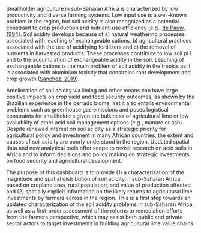 Smallholder agriculture in sub-Saharan Africa is characterized by low productivity and diverse farming systems. Low input use is a well-known problem in the region, but soil acidity is also recognized as a potential constraint to crop production and nutrient-use efficiency (e.g., [de Pauw, 1994](https://journals.sagepub.com/doi/10.1177/003072709402300104)). Soil acidity develops because of a) natural weathering processes associated with leaching of exchangeable cations, b) agricultural practices associated with the use of acidifying fertilizers and c) the removal of nutrients in harvested products. These processes contribute to low soil pH and to the accumulation of exchangeable acidity in the soil. Leaching of exchangeable cations is the main problem of soil acidity in the tropics as it is associated with aluminium toxicity that constrains root development and crop growth ([Sanchez, 2019](https://www.cambridge.org/core/books/properties-and-management-of-soils-in-the-tropics/soil-acidity/5637B325D01CC4C25480CF8B031A76F4)).  


Amelioration of soil acidity via liming and other means can have large positive impacts on crop yield and food security outcomes, as shown by the Brazilian experience in the cerrado biome. Yet it also entails environmental problems such as greenhouse gas emissions and poses logistical constraints for smallholders given the bulkiness of agricultural lime or low availability of other acid soil management options (e.g., manure or ash). Despite renewed interest on soil acidity as a strategic priority for agricultural policy and investment in many African countries, the extent and causes of soil acidity are poorly understood in the region. Updated spatial data and new analytical tools offer scope to revisit research on acid soils in Africa and to inform decisions and policy making on strategic investments on food security and agricultural development.  


The purpose of this dashboard is to provide (1) a characterization of the magnitude and spatial distribution of soil acidity in sub-Saharan Africa based on cropland area, rural population, and value of production affected and (2) spatially explicit information on the likely returns to agricultural lime investments by farmers across in the region. This is a first step towards an updated characterization of the soil acidity problems in sub-Saharan Africa, as well as a first-order assessment of the returns to remediation efforts from the farmers perspective, which may assist both public and private sector actors to target investments in building agricultural lime value chains.

